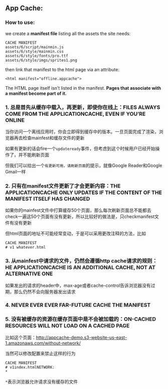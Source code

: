 ## App Cache:

### How to use:

we create a **manifest file** listing all the assets the site needs:

```
CACHE MANIFEST
assets/6/script/mainmin.js
assets/6/style/mainmin.css
assets/6/style/fonts/pro.ttf
assets/6/style/imgs/sprites1.png
```

then link that manifest to the html page via an attribute:

```
<html manifest="offline.appcache">
```
The HTML page itself isn’t listed in the manifest. **Pages that associate with a manifest become part of it.**

### 1. 总是首先从缓存中载入，再更新，即使你在线上：FILES ALWAYS COME FROM THE APPLICATIONCACHE, EVEN IF YOU’RE ONLINE

当你访问一个离线应用时，你会立即得到缓存中的版本。一旦页面完成了渲染，浏览器再去检查mainfest和缓存文件的更新

如果有更新的话会fire一个`updateready`事件，但考虑到这个时候用户已经开始操作了，并不能刷新页面

但我们可以给出一个`有更新可用，请刷新页面`的提示，就像Google Reader和Google Gmail一样

### 2. 只有在manifest文件更新了才会更新内容：THE APPLICATIONCACHE ONLY UPDATES IF THE CONTENT OF THE MANIFEST ITSELF HAS CHANGED

如果你的mainfest文件中打算缓存50个页面，那么每次刷新页面总不能都去check一遍这50个页面有没有更新，所以比较好的做法是，只checkmanifest文件有没有更新

但html页面的地址不可能经常变动，于是可以采用更改注释的方法，比如

```
CACHE MANIFEST
# v1 whatever.html
```

### 3. 从mainfest中请求的文件，仍然会遵循http cache请求的规则：HE APPLICATIONCACHE IS AN ADDITIONAL CACHE, NOT AT ALTERNATIVE ONE

如果发出的请求的header中，max-age或者cache-control告诉浏览器没有过期，那么仍然不会向服务器发出请求

### 4. NEVER EVER EVER FAR-FUTURE CACHE THE MANIFEST

### 5. 没有被缓存的资源在缓存页面中是不会被加载的：ON-CACHED RESOURCES WILL NOT LOAD ON A CACHED PAGE

比如这个页面：http://appcache-demo.s3-website-us-east-1.amazonaws.com/without-network/

当然可以修改配置来禁止这样的行为

```
CACHE MANIFEST
# v1index.htmlNETWORK:
*
```
`*`表示浏览器允许请求没有缓存的文件

